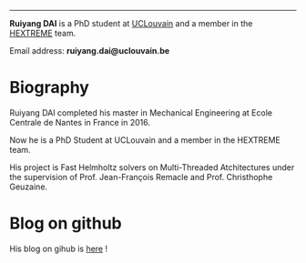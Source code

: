 <!---
dairy-life/dairy-life is a ✨ special ✨ repository because its `README.md` (this file) appears on your GitHub profile.
You can click the Preview link to take a look at your changes.
--->

---

**Ruiyang DAI** is a PhD student at [UCLouvain](https://uclouvain.be/en/index.html) and a member in the [HEXTREME](https://www.hextreme.eu/) team. 

Email address: __ruiyang.dai@uclouvain.be__

# Biography

Ruiyang DAI completed his master in Mechanical Engineering at Ecole Centrale de Nantes in France in 2016. 

Now he is a PhD Student at UCLouvain and a member in the HEXTREME team. 

His project is Fast Helmholtz solvers on Multi-Threaded Atchitectures under the supervision of Prof. Jean-François Remacle and Prof. Christhophe Geuzaine.

# Blog on github

His blog on gihub is [here](http://gitbub.com/dairy-life/blog) !
